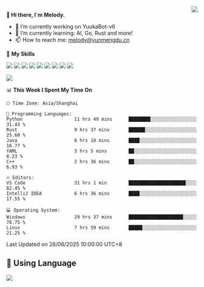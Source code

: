 <a href="#">
  <img align="right" src="https://github-readme-stats.vercel.app/api?username=melodyyuuka&count_private=true&show_icons=true" />
</a>

**👋 Hi there, I`m Melody.**

- 🔭 I’m currently working on YuukaBot-v6
- 🌱 I’m currently learning: AI, Go, Rust and more!
- 📫 How to reach me: melody@yunmengdu.cn

🌟 **My Skills** 

![](https://img.shields.io/badge/-Python-3e74a2?style=flat-square&logo=Python&logoColor=fff)
![](https://img.shields.io/badge/-Java-007396?style=flat-square&logo=OpenJDK&logoColor=fff)
![](https://img.shields.io/badge/-Node.js-339933?style=flat-square&logo=Node.js&logoColor=fff)
![](https://img.shields.io/badge/-Git-f05032?style=flat-square&logo=git&logoColor=fff)
![](https://img.shields.io/badge/-PostgreSQL-4169e1?style=flat-square&logo=PostgreSQL&logoColor=fff)
![](https://img.shields.io/badge/-Rust-000000?style=flat-square&logo=rust&logoColor=fff)
![](https://img.shields.io/badge/-VSCode-007acc?style=flat-square&logo=Visual-Studio-Code&logoColor=fff)
![](https://img.shields.io/badge/-FastAPI-009688?style=flat-square&logo=FastAPI&logoColor=fff)
![](https://img.shields.io/badge/-Linux-000000?style=flat-square&logo=Linux&logoColor=fff)


![](https://wakatime.com/badge/user/fa6dc0e2-47c5-4d2d-ae45-69fec6f2122c.svg)

<!--START_SECTION:waka-->
📊 **This Week I Spent My Time On** 

```text
🕑︎ Time Zone: Asia/Shanghai

💬 Programming Languages: 
Python                   11 hrs 49 mins      ████████░░░░░░░░░░░░░░░░░   31.43 % 
Rust                     9 hrs 37 mins       ██████░░░░░░░░░░░░░░░░░░░   25.60 % 
Java                     6 hrs 18 mins       ████░░░░░░░░░░░░░░░░░░░░░   16.77 % 
YAML                     3 hrs 5 mins        ██░░░░░░░░░░░░░░░░░░░░░░░    8.23 % 
C++                      2 hrs 36 mins       ██░░░░░░░░░░░░░░░░░░░░░░░    6.93 % 

🔥 Editors: 
VS Code                  31 hrs 1 min        █████████████████████░░░░   82.45 % 
IntelliJ IDEA            6 hrs 36 mins       ████░░░░░░░░░░░░░░░░░░░░░   17.55 % 

💻 Operating System: 
Windows                  29 hrs 37 mins      ████████████████████░░░░░   78.75 % 
Linux                    7 hrs 59 mins       █████░░░░░░░░░░░░░░░░░░░░   21.25 % 
```


 Last Updated on 28/06/2025 10:00:00 UTC+8
<!--END_SECTION:waka-->

## 🥰 **Using Language**

![](https://github-readme-stats.vercel.app/api/wakatime?username=MelodyYuyuko&layout=compact&hide_border=true)
